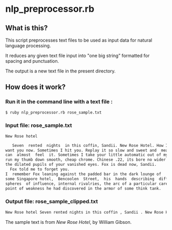 # nlp_preprocessor.rb

## What is this?

This script preprocesses text files to be used as input data for natural language processing.

It reduces any given text file input into "one big string" formatted for spacing and punctuation.

The output is a new text file in the present directory.

## How does it work?

### Run it in the command line with a text file :
```zsh
$ ruby nlp_preprocessor.rb rose_sample.txt
```

### Input file: rose_sample.txt

```txt
New Rose hotel

   Seven  rented  nights  in this coffin, Sandii. New Rose Hotel. How I
want you now. Sometimes I hit you. Replay it so slow and sweet and  mean,  I
can  almost  feel  it. Sometimes I take your little automatic out of my bag,
run my thumb down smooth, cheap chrome. Chinese .22, its bore no wider  than
the dilated pupils of your vanished eyes. Fox is dead now, Sandii.
  Fox told me to forget you.
I  remember Fox leaning against the padded bar in the dark lounge of
some Singapore hotel,  Bencoolen  Street,  his  hands  describing  different
spheres  of influence, internal rivalries, the arc of a particular career, a
point of weakness he had discovered in the armor of some think tank.
```

### Output file: rose_sample_clipped.txt
```txt
New Rose hotel Seven rented nights in this coffin , Sandii . New Rose Hotel . How I want you now . Sometimes I hit you . Replay it so slow and sweet and mean , I can almost feel it . Sometimes I take your little automatic out of my bag , run my thumb down smooth , cheap chrome . Chinese . 22 , its bore no wider than the dilated pupils of your vanished eyes . Fox is dead now , Sandii . Fox told me to forget you . I remember Fox leaning against the padded bar in the dark lounge of some Singapore hotel , Bencoolen Street , his hands describing different spheres of influence , internal rivalries , the arc of a particular career , a point of weakness he had discovered in the armor of some think tank .
```

The sample text is from *New Rose Hotel*, by William Gibson.
